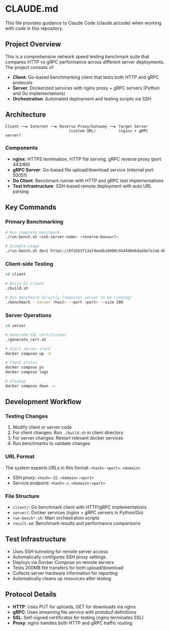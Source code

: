 # CLAUDE.md

This file provides guidance to Claude Code (claude.ai/code) when working with code in this repository.

## Project Overview

This is a comprehensive network speed testing benchmark suite that compares HTTP vs gRPC performance across different server deployments. The project consists of:

- **Client**: Go-based benchmarking client that tests both HTTP and gRPC protocols
- **Server**: Dockerized services with nginx proxy + gRPC servers (Python and Go implementations)
- **Orchestration**: Automated deployment and testing scripts via SSH

## Architecture

```
Client ──► Internet ──► Reverse Proxy/Gateway ──► Target Server
                            (custom URL)          (nginx + gRPC server)
```

### Components
- **nginx**: HTTPS termination, HTTP file serving, gRPC reverse proxy (port 443/80)
- **gRPC Server**: Go-based file upload/download service (internal port 50051)
- **Go Client**: Benchmark runner with HTTP and gRPC test implementations
- **Test Infrastructure**: SSH-based remote deployment with auto URL parsing

## Key Commands

### Primary Benchmarking
```bash
# Run complete benchmark
./run-bench.sh <ssh-server-name> <reverse-baseurl>

# Example usage
./run-bench.sh dev1 https://6fd2b3f13a7deedb10480c914496e6daddefe1a6-8090.app.kvin.wang:12004/
```

### Client-side Testing
```bash
cd client

# Build Go client
./build.sh

# Run benchmark directly (requires server to be running)
./benchmark --server <host> --port <port> --size 200
```

### Server Operations
```bash
cd server

# Generate SSL certificates
./generate_cert.sh

# Start server stack
docker compose up -d

# Check status
docker compose ps
docker compose logs

# Cleanup
docker compose down -v
```

## Development Workflow

### Testing Changes
1. Modify client or server code
2. For client changes: Run `./build.sh` in client directory
3. For server changes: Restart relevant docker services
4. Run benchmarks to validate changes

### URL Format
The system expects URLs in this format: `<hash>-<port>.<domain>`
- SSH proxy: `<hash>-22.<domain>:<port>`  
- Service endpoint: `<hash>-s.<domain>:<port>`

### File Structure
- `client/`: Go benchmark client with HTTP/gRPC implementations
- `server/`: Docker services (nginx + gRPC servers in Python/Go)
- `run-bench*.sh`: Main orchestration scripts
- `result.md`: Benchmark results and performance comparisons

## Test Infrastructure
- Uses SSH tunneling for remote server access
- Automatically configures SSH proxy settings
- Deploys via Docker Compose on remote servers
- Tests 200MB file transfers for both upload/download
- Collects server hardware information for reporting
- Automatically cleans up resources after testing

## Protocol Details
- **HTTP**: Uses PUT for uploads, GET for downloads via nginx
- **gRPC**: Uses streaming file service with protobuf definitions
- **SSL**: Self-signed certificates for testing (nginx terminates SSL)
- **Proxy**: nginx handles both HTTP and gRPC traffic routing